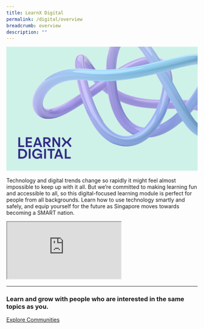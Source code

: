 ```yaml
---
title: LearnX Digital
permalink: /digital/overview
breadcrumb: overview
description: ""
---
```

![LearnX Digital](/images/learnx-digital-landing-kv-1.png)

Technology and digital trends change so rapidly it might feel almost impossible to keep up with it all. But we’re committed to making learning fun and accessible to all, so this digital-focused learning module is perfect for people from all backgrounds. Learn how to use technology smartly and safely, and equip yourself for the future as Singapore moves towards becoming a SMART nation.

<div class="responsive-iframe-container ratio-16by9">
  <iframe class="responsive-iframe" src="https://www.youtube.com/embed/uOfQMXQ4lL8"></iframe>
</div>

---
<h3 class="margin--top--none margin--bottom--lg"><b>Learn and grow with people who are interested in the same topics as you.</b></h3>
<a href="/communities/overview" class="bp-button is-primary-outline is-uppercase">Explore Communities</a>